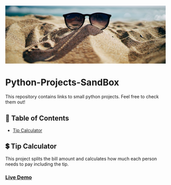 ![](https://github.com/nareshribabu/Python-Projects-SandBox/blob/main/sandbox.png)
# Python-Projects-SandBox
This repository contains links to small python projects. Feel free to check them out!

## 📝 Table of Contents
- [Tip Calculator](https://github.com/nareshribabu/Python-Projects-SandBox/blob/main/README.md#-tip-calculator)

## 💲 Tip Calculator
This project splits the bill amount and calculates how much each person needs to pay including the tip.
### [Live Demo](https://repl.it/@DollyShah1/tip-calculator?embed=1&output=1#main.py)

